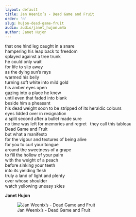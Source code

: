 ```yaml
---
layout: default
title: Jan Weenix’s - Dead Game and Fruit 		
order: 'n'
slug: hujon-dead-game-fruit
audio: audio/janet_hujon.m4a
author: Janet Hujon
---
```


that one hind leg caught in a snare  
hampering his leap back to freedom  
splayed against a tree trunk  
he could only wait   
for life to slip away   
as the dying sun’s rays   
warmed his belly   
turning soft white into mild gold  
his amber eyes open  
gazing into a place he knew  
until even that faded into blank  
beside him a pheasant   
his dead weight soon to be stripped of its heraldic colours  
eyes lidded over in resignation  
a split second after a bullet made sure   
no time was left for memories and regret
 
they call this tableau   
Dead Game and Fruit  
but what a manifesto   
for the vigour and textures of being alive   
for you to curl your tongue  
around the sweetness of a grape  
to fill the hollow of your palm   
with the weight of a peach  
before sinking your teeth   
into its yielding flesh   
truly a land of light and plenty  
over whose shoulder   
watch yellowing uneasy skies

**Janet Hujon**

<figure class="figure">
  <img src="{{ site.url }}/images/creative/14.jpg" class="figure-img img-fluid rounded" alt="Jan Weenix’s - Dead Game and Fruit">
  <figcaption class="figure-caption">Jan Weenix’s - Dead Game and Fruit</figcaption>
</figure>
